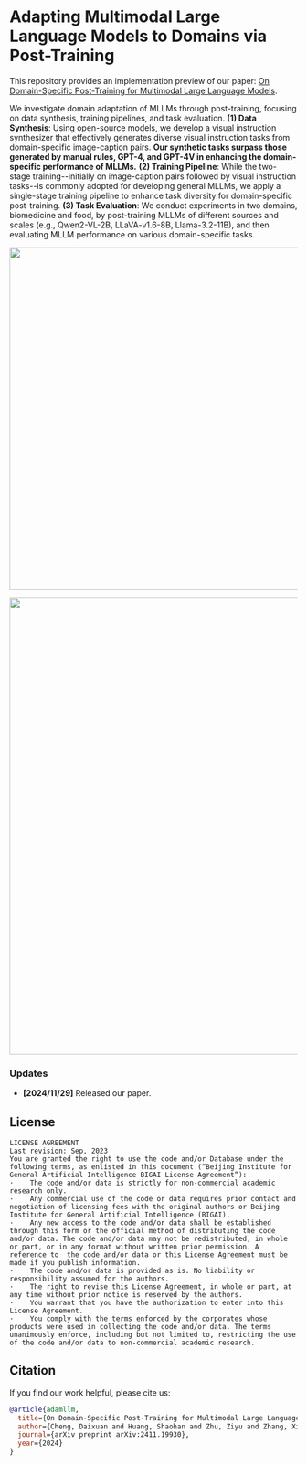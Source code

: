 # Adapting Multimodal Large Language Models to Domains via Post-Training

This repository provides an implementation preview of our paper: [On Domain-Specific Post-Training for Multimodal Large Language Models](https://arxiv.org/abs/2411.19930).

We investigate domain adaptation of MLLMs through post-training, focusing on data synthesis, training pipelines, and task evaluation. 
**(1) Data Synthesis**: Using open-source models, we develop a visual instruction synthesizer that effectively generates diverse visual instruction tasks from domain-specific image-caption pairs. **Our synthetic tasks surpass those generated by manual rules, GPT-4, and GPT-4V in enhancing the domain-specific performance of MLLMs.** 
**(2) Training Pipeline**: While the two-stage training--initially on image-caption pairs followed by visual instruction tasks--is commonly adopted for developing general MLLMs, we apply a single-stage training pipeline to enhance task diversity for domain-specific post-training. 
**(3) Task Evaluation**: We conduct experiments in two domains, biomedicine and food, by post-training MLLMs of different sources and scales (e.g., Qwen2-VL-2B, LLaVA-v1.6-8B, Llama-3.2-11B), and then evaluating MLLM performance on various domain-specific tasks.

<p align='left'>
    <img src="https://cdn-uploads.huggingface.co/production/uploads/650801ced5578ef7e20b33d4/-Jp7pAsCR2Tj4WwfwsbCo.png" width="600">
</p>


<p align='left'>
    <img src="https://cdn-uploads.huggingface.co/production/uploads/650801ced5578ef7e20b33d4/bRu85CWwP9129bSCRzos2.png" width="800">
</p>

### Updates  
- **[2024/11/29]** Released our paper.

## License

```text
LICENSE AGREEMENT
Last revision: Sep, 2023
You are granted the right to use the code and/or Database under the following terms, as enlisted in this document (“Beijing Institute for General Artificial Intelligence BIGAI License Agreement”):
·    The code and/or data is strictly for non-commercial academic research only.
·    Any commercial use of the code or data requires prior contact and negotiation of licensing fees with the original authors or Beijing Institute for General Artificial Intelligence (BIGAI).
·    Any new access to the code and/or data shall be established through this form or the official method of distributing the code and/or data. The code and/or data may not be redistributed, in whole or part, or in any format without written prior permission. A reference to  the code and/or data or this License Agreement must be made if you publish information.
·    The code and/or data is provided as is. No liability or responsibility assumed for the authors.
·    The right to revise this License Agreement, in whole or part, at any time without prior notice is reserved by the authors.
·    You warrant that you have the authorization to enter into this License Agreement.
·    You comply with the terms enforced by the corporates whose products were used in collecting the code and/or data. The terms unanimously enforce, including but not limited to, restricting the use of the code and/or data to non-commercial academic research.
```

## Citation
If you find our work helpful, please cite us:

```bibtex
@article{adamllm,
  title={On Domain-Specific Post-Training for Multimodal Large Language Models},
  author={Cheng, Daixuan and Huang, Shaohan and Zhu, Ziyu and Zhang, Xintong and Zhao, Wayne Xin and Luan, Zhongzhi and Dai, Bo and Zhang, Zhenliang},
  journal={arXiv preprint arXiv:2411.19930},
  year={2024}
}
```
